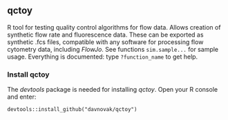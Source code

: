 ## qctoy

R tool for testing quality control algorithms for flow data. Allows creation of synthetic flow rate and fluorescence data. These can be exported as synthetic .fcs files, compatible with any software for processing flow cytometry data, including *FlowJo*. See functions ``sim.sample...`` for sample usage. Everything is documented: type ``?function_name`` to get help.

### Install qctoy

The *devtools* package is needed for installing *qctoy*. Open your R console and enter:

```devtools::install_github("davnovak/qctoy")```
